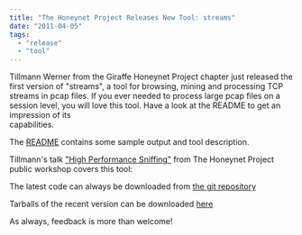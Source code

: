 ```yaml
---
title: "The Honeynet Project Releases New Tool: streams"
date: "2011-04-05"
tags: 
  - "release"
  - "tool"
---
```


Tillmann Werner from the Giraffe Honeynet Project chapter just released the first version of "streams", a tool for browsing, mining and processing TCP streams in pcap files. If you ever needed to process large pcap files on a session level, you will love this tool. Have a look at the README to get an impression of its  
capabilities.  
  
The [README](http://src.carnivore.it/streams/about) contains some sample output and tool description.  
  
Tillmann's talk ["High Performance Sniffing"](https://www3.honeynet.org/wp-content/uploads/attachments/sniffing-mining.pdf) from The Honeynet Project public workshop covers this tool:  
  
The latest code can always be downloaded from [the git repository](http://src.carnivore.it/streams/tree/)  
  
Tarballs of the recent version can be downloaded [here](ftp://ftp.carnivore.it/projects/streams/)  
  
As always, feedback is more than welcome!
